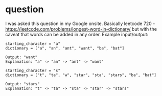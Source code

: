 # question
I was asked this question in my Google onsite.
Basically leetcode 720 - https://leetcode.com/problems/longest-word-in-dictionary/ but with the caveat that words can be added in any order.
Example input/output:
```
starting_character = "a"
dictionary = ["a", "an", "ant", "want", "ba", "bat"]

Output: "want"
Explanation: "a" -> "an" -> "ant" -> "want"

starting_character = "s"
dictionary = ["t", "ta", "w", "star", "sta", "stars", "ba", "bat"]

Output: "stars"
Explanation: "t" -> "ta" -> "sta" -> "star" -> "stars"
```
